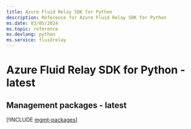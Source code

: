```yaml
---
title: Azure Fluid Relay SDK for Python
description: Reference for Azure Fluid Relay SDK for Python
ms.date: 03/05/2024
ms.topic: reference
ms.devlang: python
ms.service: fluidrelay
---
```

# Azure Fluid Relay SDK for Python - latest

## Management packages - latest
[!INCLUDE [mgmt-packages](fluid-relay-mgmt-index.md)]